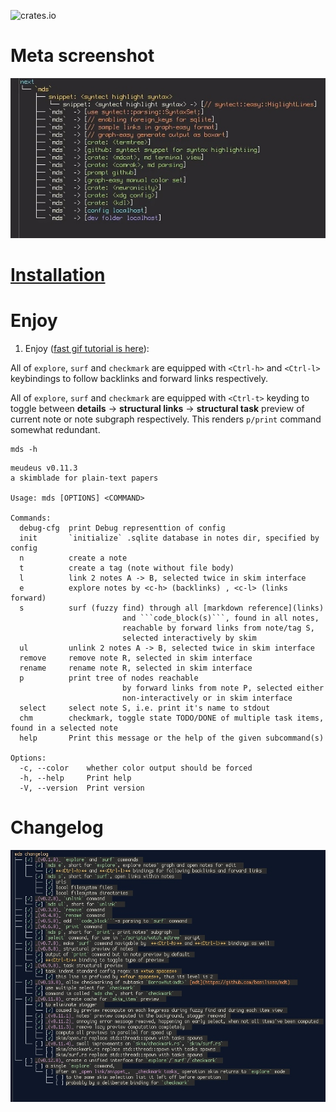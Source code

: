 ![crates.io](https://img.shields.io/crates/v/mds.svg)

# Meta screenshot

![Alt](./logo.jpeg "Concentrate by means of relaxation")

# [Installation](./INSTALLATION.md)

# Enjoy


1. Enjoy ([fast gif tutorial is here](./tutorial.gif)):

  All of `explore`, `surf` and `checkmark` are equipped with `<Ctrl-h>` and `<Ctrl-l>` keybindings to follow 
  backlinks and forward links respectively.

  All of `explore`, `surf` and `checkmark` are equipped with `<Ctrl-t>` keyding to toggle 
  between **details** -> **structural links** -> **structural task** preview of current note or 
  note subgraph respectively. This renders `p/print` command somewhat redundant.

  ```
  mds -h
  ```

  ```
  meudeus v0.11.3
  a skimblade for plain-text papers

  Usage: mds [OPTIONS] <COMMAND>

  Commands:
    debug-cfg  print Debug representtion of config
    init       `initialize` .sqlite database in notes dir, specified by config
    n          create a note
    t          create a tag (note without file body)
    l          link 2 notes A -> B, selected twice in skim interface
    e          explore notes by <c-h> (backlinks) , <c-l> (links forward)
    s          surf (fuzzy find) through all [markdown reference](links) 
                           and ```code_block(s)```, found in all notes, 
                           reachable by forward links from note/tag S, 
                           selected interactively by skim
    ul         unlink 2 notes A -> B, selected twice in skim interface
    remove     remove note R, selected in skim interface
    rename     rename note R, selected in skim interface
    p          print tree of nodes reachable 
                           by forward links from note P, selected either 
                           non-interactively or in skim interface
    select     select note S, i.e. print it's name to stdout
    chm        checkmark, toggle state TODO/DONE of multiple task items, found in a selected note
    help       Print this message or the help of the given subcommand(s)

  Options:
    -c, --color    whether color output should be forced
    -h, --help     Print help
    -V, --version  Print version
  ```
# Changelog

![Alt](./changelog.jpeg "Concentrate by means of relaxation")
